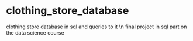 # clothing_store_database
clothing store database in sql and queries to it \n
final project in sql part on the data science course
